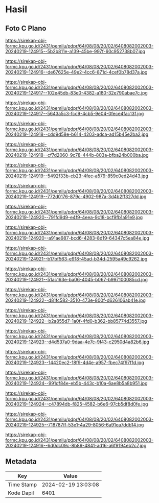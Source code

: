 # Hasil

## Foto C Plano

https://sirekap-obj-formc.kpu.go.id/2431/pemilu/pdpr/64/08/08/20/02/6408082002003-20240219-124915--5b2b811e-a139-45be-997f-60c952738b07.jpg

https://sirekap-obj-formc.kpu.go.id/2431/pemilu/pdpr/64/08/08/20/02/6408082002003-20240219-124916--de67625e-49e2-4cc6-871d-4cef0b78d37a.jpg

https://sirekap-obj-formc.kpu.go.id/2431/pemilu/pdpr/64/08/08/20/02/6408082002003-20240219-124917--102e45db-83e0-4382-a180-32e790abae7c.jpg

https://sirekap-obj-formc.kpu.go.id/2431/pemilu/pdpr/64/08/08/20/02/6408082002003-20240219-124917--5643a5c3-fcc9-4cb5-9e04-0fece4fac13f.jpg

https://sirekap-obj-formc.kpu.go.id/2431/pemilu/pdpr/64/08/08/20/02/6408082002003-20240219-124918--cdd9d58e-b614-4203-adca-ad15b45e2ba2.jpg

https://sirekap-obj-formc.kpu.go.id/2431/pemilu/pdpr/64/08/08/20/02/6408082002003-20240219-124918--cf7d2060-9c78-444b-803a-bfba24b000ba.jpg

https://sirekap-obj-formc.kpu.go.id/2431/pemilu/pdpr/64/08/08/20/02/6408082002003-20240219-124919--5492f33b-cb23-4fec-a579-859c0ed24d43.jpg

https://sirekap-obj-formc.kpu.go.id/2431/pemilu/pdpr/64/08/08/20/02/6408082002003-20240219-124919--772d0176-879c-4902-987a-3d4b2ff327dd.jpg

https://sirekap-obj-formc.kpu.go.id/2431/pemilu/pdpr/64/08/08/20/02/6408082002003-20240219-124920--791fd9d9-e4f9-4eea-9c18-bcf9fb1a91e9.jpg

https://sirekap-obj-formc.kpu.go.id/2431/pemilu/pdpr/64/08/08/20/02/6408082002003-20240219-124920--a91ae987-bcd6-4283-8d19-64347c5ea84e.jpg

https://sirekap-obj-formc.kpu.go.id/2431/pemilu/pdpr/64/08/08/20/02/6408082002003-20240219-124921--b17bf563-e918-45ad-b34d-2595a49c9262.jpg

https://sirekap-obj-formc.kpu.go.id/2431/pemilu/pdpr/64/08/08/20/02/6408082002003-20240219-124921--51ac163e-ba06-4045-b067-b997100085cd.jpg

https://sirekap-obj-formc.kpu.go.id/2431/pemilu/pdpr/64/08/08/20/02/6408082002003-20240219-124922--d81fc582-3510-473e-800f-d626106ab41e.jpg

https://sirekap-obj-formc.kpu.go.id/2431/pemilu/pdpr/64/08/08/20/02/6408082002003-20240219-124922--b2a855d7-1a0f-4fd0-b362-bb85774d3557.jpg

https://sirekap-obj-formc.kpu.go.id/2431/pemilu/pdpr/64/08/08/20/02/6408082002003-20240219-124923--d4d537a0-9daa-4e7c-9f43-c2950d4a82b6.jpg

https://sirekap-obj-formc.kpu.go.id/2431/pemilu/pdpr/64/08/08/20/02/6408082002003-20240219-124923--14420ec2-18f9-4d4e-a957-fbec74f97f1d.jpg

https://sirekap-obj-formc.kpu.go.id/2431/pemilu/pdpr/64/08/08/20/02/6408082002003-20240219-124924--991df84e-eb5b-443c-b10a-6ae8b5a8b951.jpg

https://sirekap-obj-formc.kpu.go.id/2431/pemilu/pdpr/64/08/08/20/02/6408082002003-20240219-124924--c47894db-f825-4582-b6e6-97cb5df8d0fe.jpg

https://sirekap-obj-formc.kpu.go.id/2431/pemilu/pdpr/64/08/08/20/02/6408082002003-20240219-124925--718787ff-53e1-4a29-8056-6a91ea7ddb14.jpg

https://sirekap-obj-formc.kpu.go.id/2431/pemilu/pdpr/64/08/08/20/02/6408082002003-20240219-124916--6d0dc09c-8b89-4841-ad16-a6f9194eb2c7.jpg


## Metadata

| Key        | Value               |
| ---------- | ------------------- |
| Time Stamp | 2024-02-19 13:03:08 |
| Kode Dapil | 6401                |



